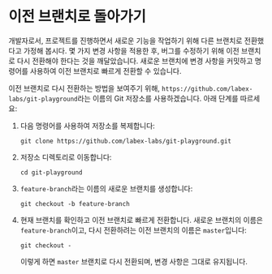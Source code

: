 # 이전 브랜치로 돌아가기

개발자로서, 프로젝트를 진행하면서 새로운 기능을 작업하기 위해 다른 브랜치로 전환했다고 가정해 봅시다. 몇 가지 변경 사항을 적용한 후, 버그를 수정하기 위해 이전 브랜치로 다시 전환해야 한다는 것을 깨달았습니다. 새로운 브랜치에 변경 사항을 커밋하고 명령어를 사용하여 이전 브랜치로 빠르게 전환할 수 있습니다.

이전 브랜치로 다시 전환하는 방법을 보여주기 위해, `https://github.com/labex-labs/git-playground`라는 이름의 Git 저장소를 사용하겠습니다. 아래 단계를 따르세요:

1. 다음 명령어를 사용하여 저장소를 복제합니다:
   ```
   git clone https://github.com/labex-labs/git-playground.git
   ```
2. 저장소 디렉토리로 이동합니다:
   ```
   cd git-playground
   ```
3. `feature-branch`라는 이름의 새로운 브랜치를 생성합니다:
   ```
   git checkout -b feature-branch
   ```
4. 현재 브랜치를 확인하고 이전 브랜치로 빠르게 전환합니다. 새로운 브랜치의 이름은 `feature-branch`이고, 다시 전환하려는 이전 브랜치의 이름은 `master`입니다:
   ```
   git checkout -
   ```
   이렇게 하면 `master` 브랜치로 다시 전환되며, 변경 사항은 그대로 유지됩니다.
